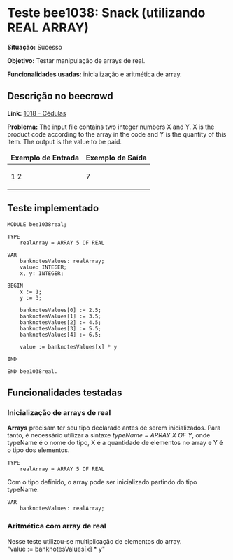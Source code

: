 # Teste bee1038: Snack (utilizando REAL ARRAY)
<b>Situação:</b> Sucesso

<b>Objetivo:</b> Testar manipulação de arrays de real.

<b>Funcionalidades usadas:</b> inicialização e aritmética de array.

## Descrição no beecrowd

<b>Link:</b> [1018 - Cédulas](https://www.beecrowd.com.br/judge/en/problems/view/1038)

<b>Problema:</b> The input file contains two integer numbers X and Y. X is the product code according to the array in the code and Y is the quantity of this item. The 
output is the value to be paid.

<table>
<thead>
<tr>
  <td><b>Exemplo de Entrada</b></td>
  <td><b>Exemplo de Saída</b></td>
</tr>
</thead>
<tbody>
<tr>
<td class="division">
<p>
1 2</p>
</td>
<td>
<p>
7 </p>
</td>
</tr>
</tbody>
</table>

## Teste implementado

```
MODULE bee1038real;

TYPE
    realArray = ARRAY 5 OF REAL

VAR
    banknotesValues: realArray;
    value: INTEGER;
    x, y: INTEGER;

BEGIN
    x := 1;
    y := 3;

    banknotesValues[0] := 2.5;
    banknotesValues[1] := 3.5;
    banknotesValues[2] := 4.5;
    banknotesValues[3] := 5.5;
    banknotesValues[4] := 6.5;

    value := banknotesValues[x] * y

END

END bee1038real.
```

## Funcionalidades testadas
### Inicialização de arrays de real

<b>Arrays</b> precisam ter seu tipo declarado antes de serem inicializados. Para tanto, é necessário utilizar a sintaxe <i>typeName = ARRAY X OF Y</i>, onde typeName é o nome do tipo, X é a quantidade de elementos no array e Y é o tipo dos elementos.

```
TYPE
	realArray = ARRAY 5 OF REAL
```
Com o tipo definido, o array pode ser inicializado partindo do tipo typeName.

```
VAR
	banknotesValues: realArray;
```

### Aritmética com array de real

Nesse teste utilizou-se multiplicação de elementos do array.
<br>"value := banknotesValues[x] * y"
